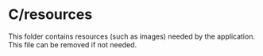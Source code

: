 # C/resources

This folder contains resources (such as images) needed by the application. This file can
be removed if not needed.
